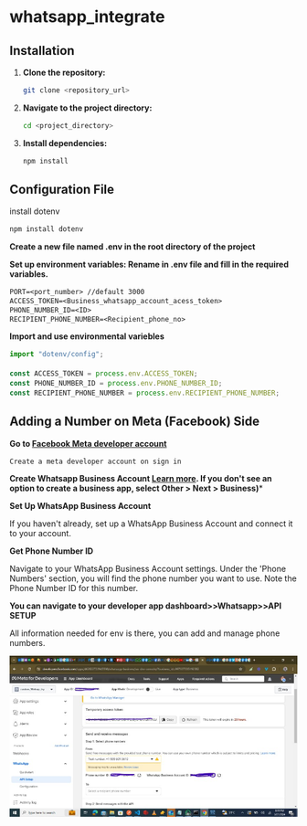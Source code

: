 # whatsapp_integrate

## Installation

1. **Clone the repository:**  
   ```bash
   git clone <repository_url>
2. **Navigate to the project directory:**  
   ```bash
   cd <project_directory>

2. **Install dependencies:**  
   ```bash
   npm install 
   ```

## Configuration File

install dotenv
```bash
npm install dotenv
```

**Create a new file named .env in the root directory of the project**

**Set up environment variables: Rename  in .env file and fill in the required variables.**
```plaintext
PORT=<port_number> //default 3000
ACCESS_TOKEN=<Business_whatsapp_account_acess_token>
PHONE_NUMBER_ID=<ID>
RECIPIENT_PHONE_NUMBER=<Recipient_phone_no>
```

**Import and use environmental variebles**
```js
import "dotenv/config";

const ACCESS_TOKEN = process.env.ACCESS_TOKEN;
const PHONE_NUMBER_ID = process.env.PHONE_NUMBER_ID;
const RECIPIENT_PHONE_NUMBER = process.env.RECIPIENT_PHONE_NUMBER;
```

## Adding a Number on Meta (Facebook) Side

**Go to [Facebook Meta developer account](https://developers.facebook.com/)**
```text
Create a meta developer account on sign in
```
**Create Whatsapp Business Account [Learn more](https://developers.facebook.com/docs/development/create-an-app/). If you don't see an option to create a business app, select Other > Next > Business)***

**Set Up WhatsApp Business Account**

If you haven't already, set up a WhatsApp Business Account and connect it to your account.

**Get Phone Number ID**

Navigate to your WhatsApp Business Account settings.
Under the 'Phone Numbers' section, you will find the phone number you want to use. Note the Phone Number ID for this number.

**You can navigate to your developer app dashboard>>Whatsapp>>API SETUP**

All information needed for env is there, you can add and manage phone numbers.

![alt text](<src/assets/Whatsap busines.jpg>)